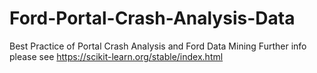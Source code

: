 # Ford-Portal-Crash-Analysis-Data
Best Practice of Portal Crash Analysis and Ford Data Mining
Further info please see https://scikit-learn.org/stable/index.html
